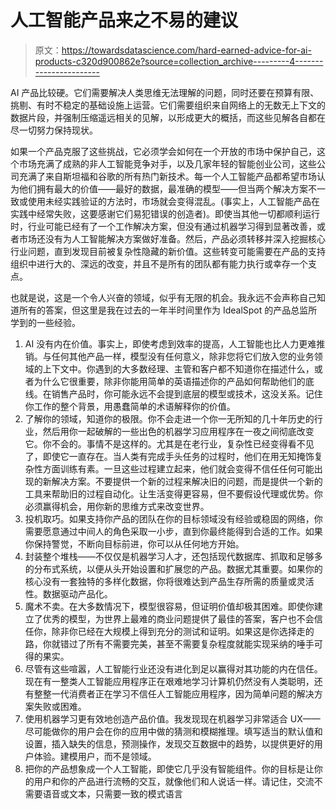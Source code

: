 # 人工智能产品来之不易的建议

> 原文：<https://towardsdatascience.com/hard-earned-advice-for-ai-products-c320d900862e?source=collection_archive---------4----------------------->

AI 产品比较硬。它们需要解决人类思维无法理解的问题，同时还要在预算有限、挑剔、有时不稳定的基础设施上运营。它们需要组织来自网络上的无数无上下文的数据片段，并强制压缩遥远相关的见解，以形成更大的概括，而这些见解各自都在尽一切努力保持现状。

如果一个产品克服了这些挑战，它必须学会如何在一个开放的市场中保护自己，这个市场充满了成熟的非人工智能竞争对手，以及几家年轻的智能创业公司，这些公司充满了来自斯坦福和谷歌的所有热门新技术。每一个人工智能产品都希望市场认为他们拥有最大的价值——最好的数据，最准确的模型——但当两个解决方案不一致或使用未经实践验证的方法时，市场就会变得混乱。(事实上，人工智能产品在实践中经常失败，这要感谢它们易犯错误的创造者)。即使当其他一切都顺利运行时，行业可能已经有了一个工作解决方案，但没有通过机器学习得到显著改善，或者市场还没有为人工智能解决方案做好准备。然后，产品必须转移并深入挖掘核心行业问题，直到发现目前被复杂性隐藏的新价值。这些转变可能需要在产品的支持组织中进行大的、深远的改变，并且不是所有的团队都有能力执行或幸存一个支点。

也就是说，这是一个令人兴奋的领域，似乎有无限的机会。我永远不会声称自己知道所有的答案，但这里是我在过去的一年半时间里作为 IdealSpot 的产品总监所学到的一些经验。

1.  AI 没有内在价值。事实上，即使考虑到效率的提高，人工智能也比人力更难推销。与任何其他产品一样，模型没有任何意义，除非您将它们放入您的业务领域的上下文中。你遇到的大多数经理、主管和客户都不知道你在描述什么，或者为什么它很重要，除非你能用简单的英语描述你的产品如何帮助他们的底线。在销售产品时，你可能永远不会提到底层的模型或技术，这没关系。记住你工作的整个背景，用愚蠢简单的术语解释你的价值。
2.  了解你的领域，知道你的极限。你不会走进一个你一无所知的几十年历史的行业，然后用你一起破解的一些出色的机器学习应用程序在一夜之间彻底改变它。你不会的。事情不是这样的。尤其是在老行业，复杂性已经变得看不见了，即使它一直存在。当人类有完成手头任务的过程时，他们在用无知掩饰复杂性方面训练有素。一旦这些过程建立起来，他们就会变得不信任任何可能出现的新解决方案。不要提供一个新的过程来解决旧的问题，而是提供一个新的工具来帮助旧的过程自动化。让生活变得更容易，但不要假设代理或优势。你必须赢得机会，用你新的思维方式来改变世界。
3.  投机取巧。如果支持你产品的团队在你的目标领域没有经验或稳固的网络，你需要愿意通过中间人的角色采取一小步，直到你最终能得到合适的工作。如果你保持警觉，不断向目标前进，你可以从任何地方开始。
4.  封装整个堆栈——不仅仅是机器学习人才，还包括现代数据库、抓取和足够多的分布式系统，以便从头开始设置和扩展您的产品。数据尤其重要。如果你的核心没有一套独特的多样化数据，你将很难达到产品生存所需的质量或灵活性。数据驱动产品化。
5.  魔术不卖。在大多数情况下，模型很容易，但证明价值却极其困难。即使你建立了优秀的模型，为世界上最难的商业问题提供了最佳的答案，客户也不会信任你，除非你已经在大规模上得到充分的测试和证明。如果这是你选择走的路，你就错过了所有不需要完美，甚至不需要复杂程度就能实现采纳的唾手可得的果实。
6.  尽管有这些喧嚣，人工智能行业还没有进化到足以赢得对其功能的内在信任。现在有一整类人工智能应用程序正在艰难地学习计算机仍然没有人类聪明，还有整整一代消费者正在学习不信任人工智能应用程序，因为简单问题的解决方案失败或困难。
7.  使用机器学习更有效地创造产品价值。我发现现在机器学习非常适合 UX——尽可能做你的用户会在你的应用中做的猜测和模糊推理。填写适当的默认值和设置，插入缺失的信息，预测操作，发现交互数据中的趋势，以提供更好的用户体验。建模用户，而不是领域。
8.  把你的产品想象成一个人工智能，即使它几乎没有智能组件。你的目标是让你的用户和你的产品进行流畅的交互，就像他们和人说话一样。请记住，交流不需要语音或文本，只需要一致的模式语言